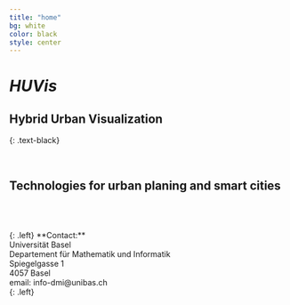 ```yaml
---
title: "home"
bg: white
color: black
style: center
---
```


# *HUVis*

## **H**ybrid **U**rban **V**isualization

{: .text-black}
<!-- 
<span class="fa-stack subtlecircle" style="font-size:180px; background:rgba(15,191,207,0.1)">
  <i class="fa fa-circle fa-stack-2x text-white"></i>
  <i class="fa fa-building fa-stack-1x text-black"></i> 
</span>

 -->

<div class="fa-stack subtlecircle" style="font-size:120px;background:rgba(15,191,207,0.1)">
	<i class="fa fa-circle fa-stack-2x text-white"></i>
  <i class="fa fa-building fa-stack-1x text-black"></i> 
</div>

<br>

## Technologies for urban planing and smart cities
<br/>
<br/>
<br/>
{: .left}
**Contact:**<br/>
Universität Basel<br/>
Departement für Mathematik und Informatik<br/>
Spiegelgasse 1<br/>
4057 Basel<br/>
email: info-dmi@unibas.ch<br/>
{: .left}






